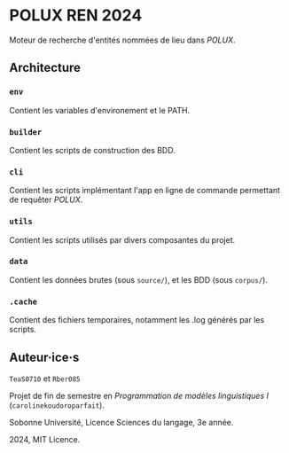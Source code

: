 # POLUX REN 2024
Moteur de recherche d'entités nommées de lieu dans _POLUX_.

## Architecture
### `env`
Contient les variables d'environement et le PATH.

### `builder`
Contient les scripts de construction des BDD.

### `cli`
Contient les scripts implémentant l'app en ligne de commande permettant de requêter _POLUX_.

### `utils`
Contient les scripts utilisés par divers composantes du projet.

### `data`
Contient les données brutes (sous `source/`), et les BDD (sous `corpus/`).

### `.cache`
Contient des fichiers temporaires, notamment les .log générés par les scripts.

## Auteur·ice·s
`TeaS0710` et `Rber085`

Projet de fin de semestre en _Programmation de modèles linguistiques I_ (`carolinekoudoroparfait`).

Sobonne Université, Licence Sciences du langage, 3e année.

2024, MIT Licence.
